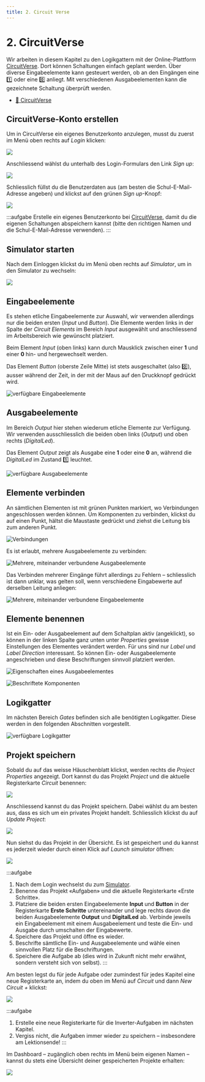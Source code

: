 ```yaml
---
title: 2. Circuit Verse
---
```


# 2. CircuitVerse

Wir arbeiten in diesem Kapitel zu den Logikgattern mit der Online-Plattform [CircuitVerse](https://circuitverse.org/). Dort können Schaltungen einfach geplant werden. Über diverse Eingabeelemente kann gesteuert werden, ob an den Eingängen eine 1️⃣ oder eine 0️⃣ anliegt. Mit verschiedenen Ausgabeelementen kann die gezeichnete Schaltung überprüft werden.

* [:link: CircuitVerse](https://circuitverse.org/)

## CircuitVerse-Konto erstellen

Um in CircuitVerse ein eigenes Benutzerkonto anzulegen, musst du zuerst im Menü oben rechts auf _Login_ klicken:

![](images/cv-signup-1.svg)

Anschliessend wählst du unterhalb des Login-Formulars den Link _Sign up_:

![](images/cv-signup-2.svg)

Schliesslich füllst du die Benutzerdaten aus (am besten die Schul-E-Mail-Adresse angeben) und klickst auf den grünen _Sign up_-Knopf:

![](images/cv-signup-3.png)

:::aufgabe
Erstelle ein eigenes Benutzerkonto bei [CircuitVerse](https://circuitverse.org/users/sign_up), damit du die eigenen Schaltungen abspeichern kannst (bitte den richtigen Namen und die Schul-E-Mail-Adresse verwenden).
:::

## Simulator starten

Nach dem Einloggen klickst du im Menü oben rechts auf _Simulator_, um in den Simulator zu wechseln:

![](images/cv-simulator.svg)

## Eingabeelemente

Es stehen etliche Eingabeelemente zur Auswahl, wir verwenden allerdings nur die beiden ersten (_Input_ und _Button_). Die Elemente werden links in der Spalte der _Circuit Elements_ im Bereich _Input_ ausgewählt und anschliessend im Arbeitsbereich wie gewünscht platziert.

Beim Element _Input_ (oben links) kann durch Mausklick zwischen einer **1** und einer **0** hin- und hergewechselt werden.

Das Element _Button_ (oberste Zeile Mitte) ist stets ausgeschaltet (also 0️⃣), ausser während der Zeit, in der mit der Maus auf den Druckknopf gedrückt wird.

![verfügbare Eingabeelemente](images/cv-input.png)

## Ausgabeelemente

Im Bereich _Output_ hier stehen wiederum etliche Elemente zur Verfügung. Wir verwenden ausschliesslich die beiden oben links (_Output_) und oben rechts (_DigitalLed_).

Das Element _Output_ zeigt als Ausgabe eine **1** oder eine **0** an, während die _DigitalLed_ im Zustand 1️⃣ leuchtet.

![verfügbare Ausgabeelemente](images/cv-output.png)

## Elemente verbinden

An sämtlichen Elementen ist mit grünen Punkten markiert, wo Verbindungen angeschlossen werden können. Um Komponenten zu verbinden, klickst du auf einen Punkt, hältst die Maustaste gedrückt und ziehst die Leitung bis zum anderen Punkt.

![Verbindungen](images/cv-connections.png)

Es ist erlaubt, mehrere Ausgabeelemente zu verbinden:

![Mehrere, miteinander verbundene Ausgabeelemente](images/cv-multiple-output.png)

Das Verbinden mehrerer Eingänge führt allerdings zu Fehlern – schliesslich ist dann unklar, was gelten soll, wenn verschiedene Eingabewerte auf derselben Leitung anliegen:

![Mehrere, miteinander verbundene Eingabeelemente](images/cv-multiple-input.png)

## Elemente benennen

Ist ein Ein- oder Ausgabeelement auf dem Schaltplan aktiv (angeklickt), so können in der linken Spalte ganz unten unter _Properties_ gewisse Einstellungen des Elementes verändert werden. Für uns sind nur _Label_ und _Label Direction_ interessant. So können Ein- oder Ausgabeelemente angeschrieben und diese Beschriftungen sinnvoll platziert werden.

![Eigenschaften eines Ausgabeelementes](images/cv-properties.png)

![Beschriftete Komponenten](images/cv-labelled.png)

## Logikgatter

Im nächsten Bereich _Gates_ befinden sich alle benötigten Logikgatter. Diese werden in den folgenden Abschnitten vorgestellt.

![verfügbare Logikgatter](images/cv-gates.png)


## Projekt speichern

Sobald du auf das weisse Häuschenblatt klickst, werden rechts die _Project Properties_ angezeigt. Dort kannst du das Projekt _Project_ und die aktuelle Registerkarte _Circuit_ benennen:

![](images/cv-project-properties.png)

Anschliessend kannst du das Projekt speichern. Dabei wählst du am besten aus, dass es sich um ein privates Projekt handelt. Schliesslich klickst du auf _Update Project_:

![](images/cv-save-project.png)

Nun siehst du das Projekt in der Übersicht. Es ist gespeichert und du kannst es jederzeit wieder durch einen Klick auf _Launch simulator_ öffnen:

![](images/cv-project.png)

:::aufgabe
1. Nach dem Login wechselst du zum [Simulator](https://circuitverse.org/simulator).
2. Benenne das Projekt «Aufgaben» und die aktuelle Registerkarte «Erste Schritte».
3. Platziere die beiden ersten Eingabeelemente **Input** und **Button** in der Registerkarte **Erste Schritte** untereinander und lege rechts davon die beiden Ausgabeelemente **Output** und **DigitalLed** ab. Verbinde jeweils ein Eingabeelement mit einem Ausgabeelement und teste die Ein- und Ausgabe durch umschalten der Eingabewerte.
4. Speichere das Projekt und öffne es wieder.
5. Beschrifte sämtliche Ein- und Ausgabeelemente und wähle einen sinnvollen Platz für die Beschriftungen.
6. Speichere die Aufgabe ab (dies wird in Zukunft nicht mehr erwähnt, sondern versteht sich von selbst).
:::

Am besten legst du für jede Aufgabe oder zumindest für jedes Kapitel eine neue Registerkarte an, indem du oben im Menü auf _Circuit_ und dann _New Circuit +_ klickst:

![](images/cv-new-circuit.png)

:::aufgabe
1. Erstelle eine neue Registerkarte für die Inverter-Aufgaben im nächsten Kapitel.
2. Vergiss nicht, die Aufgaben immer wieder zu speichern – insbesondere am Lektionsende!
:::

Im Dashboard – zugänglich oben rechts im Menü beim eigenen Namen – kannst du stets eine Übersicht deiner gespeicherten Projekte erhalten:

![](images/cv-dashboard.png)
